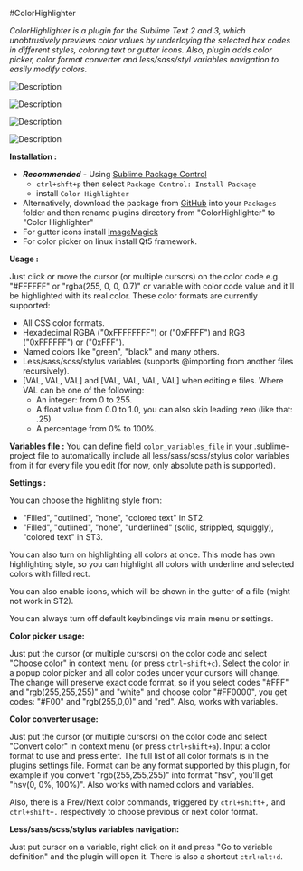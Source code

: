 #ColorHighlighter

_ColorHighlighter is a plugin for the Sublime Text 2 and 3, which unobtrusively previews color values by underlaying the selected hex codes in different styles, coloring text or gutter icons. Also, plugin adds color picker, color format converter and less/sass/styl variables navigation to easily modify colors._

![Description](http://i.imgur.com/UPmEk09.png)

![Description](http://i.imgur.com/kl4joGA.png)

![Description](http://sametmax.com/wp-content/uploads/2013/04/hilight-color.gif)

![Description](http://sametmax.com/wp-content/uploads/2013/04/color-picker.gif)

**Installation :**

- **_Recommended_** - Using [Sublime Package Control](http://wbond.net/sublime_packages/package_control "Sublime Package Control")
    - `ctrl+shft+p` then select `Package Control: Install Package`
    - install `Color Highlighter`
- Alternatively, download the package from [GitHub](https://github.com/Monnoroch/ColorHighlighter "ColorHighlighter") into your `Packages` folder and then rename plugins directory from "ColorHighlighter" to "Color Highlighter"
- For gutter icons install [ImageMagick](http://www.imagemagick.org/)
- For color picker on linux install Qt5 framework.

**Usage :**

Just click or move the cursor (or multiple cursors) on the color code e.g. "#FFFFFF" or "rgba(255, 0, 0, 0.7)" or variable with color code value and it'll be highlighted with its real color.
These color formats are currently supported:
- All CSS color formats.
- Hexadecimal RGBA ("0xFFFFFFFF") or ("0xFFFF") and RGB ("0xFFFFFF") or ("0xFFF").
- Named colors like "green", "black" and many others.
- Less/sass/scss/stylus variables (supports @importing from another files recursively).
- [VAL, VAL, VAL] and [VAL, VAL, VAL, VAL] when editing e files. Where VAL can be one of the following:
  - An integer: from 0 to 255.
  - A float value from 0.0 to 1.0, you can also skip leading zero (like that: .25)
  - A percentage from 0% to 100%.

**Variables file :**
You can define field `color_variables_file` in your .sublime-project file to automatically include all less/sass/scss/stylus color variables from it for every file you edit (for now, only absolute path is supported).

**Settings :**

You can choose the highliting style from:
- "Filled", "outlined", "none", "colored text" in ST2.
- "Filled", "outlined", "none", "underlined" (solid, strippled, squiggly), "colored text" in ST3.

You can also turn on highlighting all colors at once. This mode has own highlighting style, so you can highlight all colors with underline and selected colors with filled rect.

You can also enable icons, which will be shown in the gutter of a file (might not work in ST2).

You can always turn off default keybindings via main menu or settings.

**Color picker usage:**

Just put the cursor (or multiple cursors) on the color code and select "Choose color" in context menu (or press `ctrl+shift+c`). Select the color in a popup color picker and all color codes under your cursors will change. The change will preserve exact code format, so if you select codes "#FFF" and "rgb(255,255,255)" and "white" and choose color "#FF0000", you get codes: "#F00" and "rgb(255,0,0)" and "red". Also, works with variables.

**Color converter usage:**

Just put the cursor (or multiple cursors) on the color code and select "Convert color" in context menu (or press `ctrl+shift+a`). Input a color format to use and press enter. The full list of all color formats is in the plugins settings file.
Format can be any format supported by this plugin, for example if you convert "rgb(255,255,255)" into format "hsv", you'll get "hsv(0, 0%, 100%)". Also works with named colors and variables.

Also, there is a Prev/Next color commands, triggered by `ctrl+shift+,` and `ctrl+shift+.` respectively to choose previous or next color format.

**Less/sass/scss/stylus variables navigation:**

Just put cursor on a variable, right click on it and press "Go to variable definition" and the plugin will open it. There is also a shortcut `ctrl+alt+d`.
